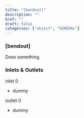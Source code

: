 ```yaml
---
title: "[bendout]"
description: ""
bref: ""
draft: false
categories: ["object", "GENERAL"]
---
```


### [bendout]

Does something.

### Inlets & Outlets

inlet 0

 - dummy

outlet 0

 - dummy
 
